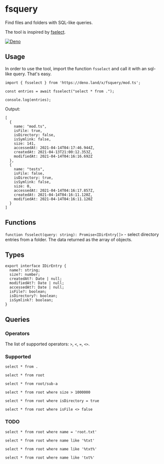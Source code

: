 # fsquery

Find files and folders with SQL-like queries.

The tool is inspired by [fselect](https://github.com/jhspetersson/fselect).

[![Deno](https://github.com/FSou1/fsquery/actions/workflows/deno.yml/badge.svg)](https://github.com/FSou1/fsquery/actions/workflows/deno.yml)

## Usage

In order to use the tool, import the function `fsselect` and call it with an sql-like query. That's easy.

```
import { fsselect } from 'https://deno.land/x/fsquery/mod.ts';

const entries = await fsselect("select * from .");

console.log(entries);
```

Output:
```
[
  {
    name: "mod.ts",
    isFile: true,
    isDirectory: false,
    isSymlink: false,
    size: 141,
    accessedAt: 2021-04-14T04:17:46.944Z,
    createdAt: 2021-04-13T21:00:12.353Z,
    modifiedAt: 2021-04-14T04:16:16.692Z
  },
  {
    name: "tests",
    isFile: false,
    isDirectory: true,
    isSymlink: false,
    size: 0,
    accessedAt: 2021-04-14T04:16:17.857Z,
    createdAt: 2021-04-14T04:16:11.120Z,
    modifiedAt: 2021-04-14T04:16:11.120Z
  }
]
```

## Functions

`function fsselect(query: string): Promise<IDirEntry[]>` - select directory entries from a folder. The data returned as the array of objects.

## Types

```
export interface IDirEntry {
  name?: string;
  size?: number;
  createdAt?: Date | null;
  modifiedAt?: Date | null;
  accessedAt?: Date | null;
  isFile?: boolean;
  isDirectory?: boolean;
  isSymlink?: boolean;
}
```

## Queries

### Operators

The list of supported operators: `>`, `<`, `=`, `<>`.

### Supported 

`select * from .`

`select * from root`

`select * from root/sub-a`

`select * from root where size > 1000000`

`select * from root where isDirectory = true`

`select * from root where isFile <> false`

### TODO

`select * from root where name = 'root.txt'`

`select * from root where name like '%txt'`

`select * from root where name like '%txt%'`

`select * from root where name like 'txt%'`